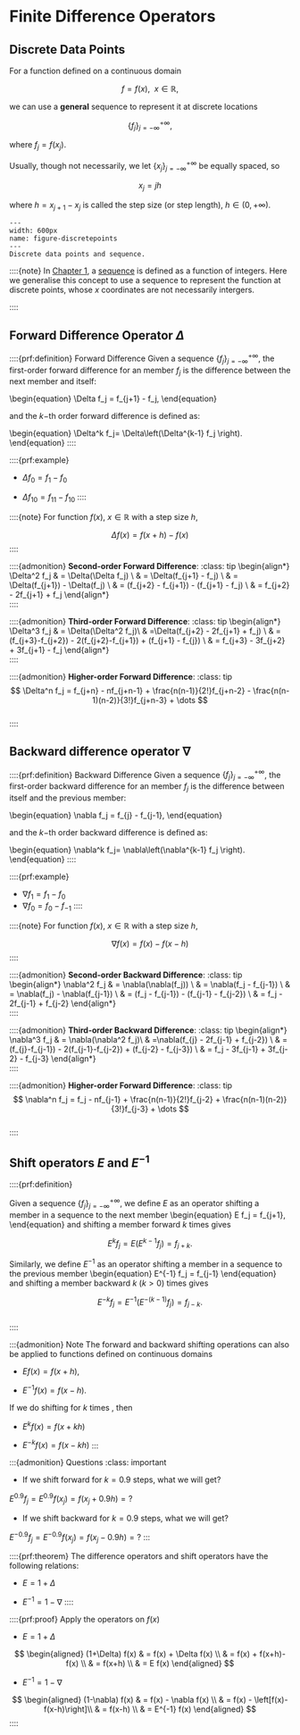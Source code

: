 # Finite Difference Operators

## Discrete Data Points

For a function defined on a continuous domain

$$f=f(x), ~~ x\in \mathbb{R},$$
	
we can use a **general** sequence to represent it at discrete locations

$$\left\{f_j\right\}_{j=-\infty}^{+\infty},$$
	
where  $f_j = f(x_j)$.

Usually, though not necessarily, we let $\left\{x_j\right\}_{j=-\infty}^{+\infty}$ be equally spaced, so

$$x_j= jh$$

where $h=x_{j+1}-x_j$ is called the step size (or step length), $h\in(0,+\infty)$.

```{figure} ../images/discrete.svg
---
width: 600px
name: figure-discretepoints
---
Discrete data points and sequence.
```

::::{note}
In [Chapter 1](chap00:complexNumber), a [sequence](def-seq) is defined as a function of integers.
Here we generalise this concept to use a sequence to represent the function at discrete points, whose 
$x$ coordinates are not necessarily intergers.

::::



## Forward Difference Operator $\Delta$

::::{prf:definition} Forward Difference
Given a sequence $\left\{f_j\right\}_{j=-\infty}^{+\infty}$, the first-order forward difference for an member $f_j$ is the difference between the next member and itself: 

\begin{equation}
  \Delta f_j = f_{j+1} - f_j,
\end{equation}

and the $k-$th order forward difference is defined as: 

\begin{equation}
  \Delta^k f_j= \Delta\left(\Delta^{k-1} f_j \right).
\end{equation}
::::

::::{prf:example}
- $\Delta f_0 = f_1 - f_0$

- $\Delta f_{10}= f_{11} - f_{10}$
::::

::::{note}
For function $f(x)$, $x\in\mathbb{R}$ with a step size $h$,

$$\Delta f(x) = f(x+h)-f(x)$$
::::

::::{admonition} **Second-order Forward Difference**:
:class: tip
\begin{align*}
  \Delta^2 f_j & = \Delta(\Delta f_j) \\
               & = \Delta(f_{j+1} - f_j) \\
               & = \Delta(f_{j+1}) - \Delta(f_j) \\
               & = (f_{j+2} - f_{j+1}) - (f_{j+1} - f_j) \\
               & = f_{j+2} - 2f_{j+1} + f_j
\end{align*}  
::::

::::{admonition} **Third-order Forward Difference**:
:class: tip
\begin{align*}
  \Delta^3 f_j & = \Delta(\Delta^2 f_j)\\
               & =\Delta(f_{j+2} - 2f_{j+1} + f_j)  \\
               & = (f_{j+3}-f_{j+2}) - 2(f_{j+2}-f_{j+1}) + (f_{j+1} - f_{j}) \\
               & = f_{j+3} - 3f_{j+2} + 3f_{j+1} - f_j
\end{align*}  
::::

::::{admonition} **Higher-order Forward Difference**:
:class: tip
$$
\Delta^n f_j = f_{j+n} - nf_{j+n-1} + \frac{n(n-1)}{2!}f_{j+n-2} - \frac{n(n-1)(n-2)}{3!}f_{j+n-3} + \dots
$$    
::::

## Backward difference operator $\nabla$

::::{prf:definition} Backward Difference
Given a sequence $\left\{f_j\right\}_{j=-\infty}^{+\infty}$, the first-order backward difference for an member $f_j$ is the difference between itself and the previous member: 

\begin{equation}
  \nabla f_j = f_{j} - f_{j-1},
\end{equation}

and the $k-$th order backward difference is defined as: 

\begin{equation}
  \nabla^k f_j= \nabla\left(\nabla^{k-1} f_j \right).
\end{equation}
::::

::::{prf:example}
- $\nabla f_1 = f_1 - f_0$
- $\nabla f_0 = f_0 - f_{-1}$
::::

::::{note}
For function $f(x)$, $x\in\mathbb{R}$ with a step size $h$,

$$\nabla f(x) = f(x)-f(x-h)$$
::::

::::{admonition} **Second-order Backward Difference**:
:class: tip
\begin{align*}
\nabla^2 f_j & = \nabla(\nabla(f_j)) \\
             & = \nabla(f_j - f_{j-1}) \\
             & = \nabla(f_j) - \nabla(f_{j-1}) \\
             & = (f_j - f_{j-1}) - (f_{j-1} - f_{j-2}) \\
             & = f_j - 2f_{j-1} + f_{j-2} 
\end{align*}                     
::::

::::{admonition} **Third-order Backward Difference**:
:class: tip
\begin{align*}
  \nabla^3 f_j & = \nabla(\nabla^2 f_j)\\
               & =\nabla(f_{j} - 2f_{j-1} + f_{j-2})  \\
               & = (f_{j}-f_{j-1}) - 2(f_{j-1}-f_{j-2}) + (f_{j-2} - f_{j-3}) \\
               & = f_j - 3f_{j-1} + 3f_{j-2} - f_{j-3}
\end{align*}  
::::

::::{admonition} **Higher-order Forward Difference**:
:class: tip
 $$
 \nabla^n f_j = f_j - nf_{j-1}
                     + \frac{n(n-1)}{2!}f_{j-2}
                     + \frac{n(n-1)(n-2)}{3!}f_{j-3} + \dots
$$  
::::


## Shift operators $E$ and $E^{-1}$
::::{prf:definition}
    
Given a sequence $\left\{f_j\right\}_{j=-\infty}^{+\infty}$,
we define $E$ as an operator shifting a member in a sequence to the next member
\begin{equation}
  E f_j = f_{j+1},
\end{equation}
and shifting a member forward $k$ times gives

$$E^k f_j= E(E^{k-1}f_j)= f_{j+k}.$$

Similarly, we define $E^{-1}$ as an operator shifting a member in a
sequence to the previous member
\begin{equation}
  E^{-1} f_j = f_{j-1}
\end{equation}
and shifting a member backward $k$ ($k>0$) times gives

$$E^{-k} f_j= E^{-1}(E^{-(k-1)}f_j)= f_{j-k}.$$    
::::

:::{admonition} Note 
The forward and backward shifting operations can also be applied to
functions defined on continuous domains

-   $E f(x)= f(x+h)$,

-   $E^{-1} f(x) = f(x-h)$.

If we do shifting for $k$ times , then

-   $E^k f(x)= f(x+kh)$

-   $E^{-k} f(x) = f(x-kh)$
:::

:::{admonition} Questions
:class: important

-   If we shift forward for $k=0.9$ steps, what we will get?

$E^{0.9} f_j= E^{0.9} f(x_j)= f(x_j+0.9h)=?$

-   If we shift backward for $k=0.9$ steps, what we will get?

$E^{-0.9} f_j= E^{-0.9} f(x_j)= f(x_j-0.9h)=?$
:::

::::{prf:theorem} 
The difference operators and shift operators have the following
relations:

-   $E=1+\Delta$

-   $E^{-1}=1-\nabla$
::::

::::{prf:proof} Apply the operators on $f(x)$

-   $E=1+\Delta$

$$
\begin{aligned}
(1+\Delta) f(x) & = f(x) + \Delta f(x) \\
                & = f(x) + f(x+h)-f(x) \\
                & = f(x+h) \\
                & = E f(x)
\end{aligned}
$$

-   $E^{-1}=1-\nabla$

$$
\begin{aligned}
(1-\nabla) f(x) & = f(x) - \nabla f(x) \\
                & = f(x) - \left[f(x)-f(x-h)\right]\\
                & = f(x-h) \\
                & = E^{-1} f(x)
\end{aligned}
$$
::::